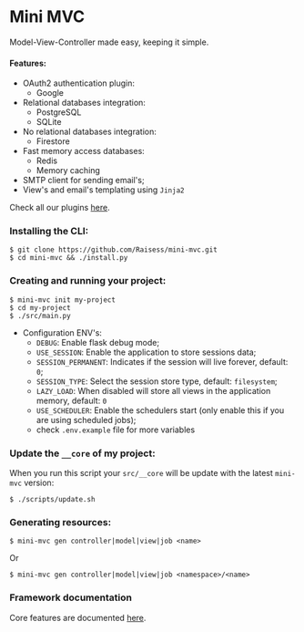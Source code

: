 # Mini MVC

Model-View-Controller made easy, keeping it simple.

#### Features:

- OAuth2 authentication plugin:
    - Google
- Relational databases integration:
    - PostgreSQL
    - SQLite
- No relational databases integration:
    - Firestore
- Fast memory access databases:
    - Redis
    - Memory caching
- SMTP client for sending email's;
- View's and email's templating using `Jinja2`

Check all our plugins [here](/docs/plugins.md).

### Installing the CLI:

```shell
$ git clone https://github.com/Raisess/mini-mvc.git
$ cd mini-mvc && ./install.py
```

### Creating and running your project:

```shell
$ mini-mvc init my-project
$ cd my-project
$ ./src/main.py
```

- Configuration ENV's:
    - `DEBUG`: Enable flask debug mode;
    - `USE_SESSION`: Enable the application to store sessions data;
    - `SESSION_PERMANENT`: Indicates if the session will live forever, default: `0`;
    - `SESSION_TYPE`: Select the session store type, default: `filesystem`;
    - `LAZY_LOAD`: When disabled will store all views in the application memory, default: `0`
    - `USE_SCHEDULER`: Enable the schedulers start (only enable this if you are using scheduled jobs);
    - check `.env.example` file for more variables

### Update the `__core` of my project:

When you run this script your `src/__core` will be update with the latest `mini-mvc`
version:

```shell
$ ./scripts/update.sh
```

### Generating resources:

```shell
$ mini-mvc gen controller|model|view|job <name>
```

Or

```shell
$ mini-mvc gen controller|model|view|job <namespace>/<name>
```

### Framework documentation

Core features are documented [here](/docs).
